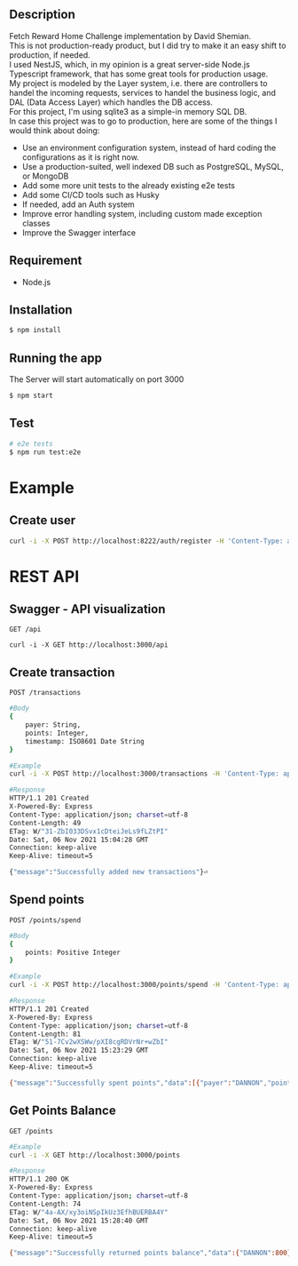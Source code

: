 ## Description

Fetch Reward Home Challenge implementation by David Shemian. </br>
This is not production-ready product, but I did try to make it an easy shift to production, if needed.</br>
I used NestJS, which, in my opinion is a great server-side Node.js Typescript framework, that has some great tools for production usage.</br>
My project is modeled by the Layer system, i.e. there are controllers to handel the incoming requests, services to handel the business logic, and DAL (Data Access Layer) which handles the DB access.</br>
For this project, I'm using sqlite3 as a simple-in memory SQL DB. </br>
In case this project was to go to production, here are some of the things I would think about doing:

-   Use an environment configuration system, instead of hard coding the configurations as it is right now.
-   Use a production-suited, well indexed DB such as PostgreSQL, MySQL, or MongoDB
-   Add some more unit tests to the already existing e2e tests
-   Add some CI/CD tools such as Husky
-   If needed, add an Auth system
-   Improve error handling system, including custom made exception classes
-   Improve the Swagger interface

## Requirement

-   Node.js

## Installation

```bash
$ npm install
```

## Running the app

The Server will start automatically on port 3000

```bash
$ npm start
```

## Test

```bash
# e2e tests
$ npm run test:e2e
```

# Example

## Create user

```bash
curl -i -X POST http://localhost:8222/auth/register -H 'Content-Type: application/json'  -d '{"email": "david@gmail.com", "password": "password", "address": "address"}'
```

# REST API

## Swagger - API visualization

```
GET /api
```

```
curl -i -X GET http://localhost:3000/api
```

## Create transaction

```
POST /transactions
```

```bash
#Body
{
    payer: String,
    points: Integer,
    timestamp: ISO8601 Date String
}
```

```bash
#Example
curl -i -X POST http://localhost:3000/transactions -H 'Content-Type: application/json'  -d '{"payer":"DANNON", "points":1000, "timestamp":"2020-11-02T14:00:00Z"}'
```

```bash
#Response
HTTP/1.1 201 Created
X-Powered-By: Express
Content-Type: application/json; charset=utf-8
Content-Length: 49
ETag: W/"31-ZbI033DSvx1cDteiJeLs9fLZtPI"
Date: Sat, 06 Nov 2021 15:04:28 GMT
Connection: keep-alive
Keep-Alive: timeout=5

{"message":"Successfully added new transactions"}⏎
```

## Spend points

```
POST /points/spend
```

```bash
#Body
{
    points: Positive Integer
}
```

```bash
#Example
curl -i -X POST http://localhost:3000/points/spend -H 'Content-Type: application/json'  -d '{"points":200}'
```

```bash
#Response
HTTP/1.1 201 Created
X-Powered-By: Express
Content-Type: application/json; charset=utf-8
Content-Length: 81
ETag: W/"51-7Cv2wXSWw/pXI8cgRDVrNr+wZbI"
Date: Sat, 06 Nov 2021 15:23:29 GMT
Connection: keep-alive
Keep-Alive: timeout=5

{"message":"Successfully spent points","data":[{"payer":"DANNON","points":-200}]}⏎
```

## Get Points Balance

```
GET /points
```

```bash
#Example
curl -i -X GET http://localhost:3000/points
```

```bash
#Response
HTTP/1.1 200 OK
X-Powered-By: Express
Content-Type: application/json; charset=utf-8
Content-Length: 74
ETag: W/"4a-AX/xy3oiNSpIkUz3EfhBUERBA4Y"
Date: Sat, 06 Nov 2021 15:28:40 GMT
Connection: keep-alive
Keep-Alive: timeout=5

{"message":"Successfully returned points balance","data":{"DANNON":800}}⏎
```
